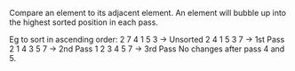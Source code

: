Compare an element to its adjacent element. An element will bubble up into the highest sorted position in each pass.

Eg to sort in ascending order:
2 7 4 1 5 3 -> Unsorted
2 4 1 5 3 7 -> 1st Pass
2 1 4 3 5 7 -> 2nd Pass
1 2 3 4 5 7 -> 3rd Pass
No changes after pass 4 and 5.

